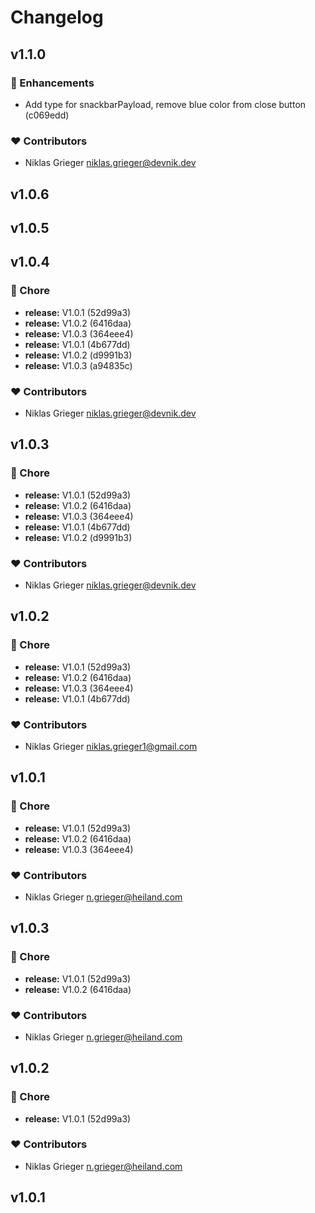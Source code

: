# Changelog


## v1.1.0


### 🚀 Enhancements

  - Add type for snackbarPayload, remove blue color from close button (c069edd)

### ❤️  Contributors

- Niklas Grieger <niklas.grieger@devnik.dev>

## v1.0.6

## v1.0.5

## v1.0.4


### 🏡 Chore

  - **release:** V1.0.1 (52d99a3)
  - **release:** V1.0.2 (6416daa)
  - **release:** V1.0.3 (364eee4)
  - **release:** V1.0.1 (4b677dd)
  - **release:** V1.0.2 (d9991b3)
  - **release:** V1.0.3 (a94835c)

### ❤️  Contributors

- Niklas Grieger <niklas.grieger@devnik.dev>

## v1.0.3


### 🏡 Chore

  - **release:** V1.0.1 (52d99a3)
  - **release:** V1.0.2 (6416daa)
  - **release:** V1.0.3 (364eee4)
  - **release:** V1.0.1 (4b677dd)
  - **release:** V1.0.2 (d9991b3)

### ❤️  Contributors

- Niklas Grieger <niklas.grieger@devnik.dev>

## v1.0.2


### 🏡 Chore

  - **release:** V1.0.1 (52d99a3)
  - **release:** V1.0.2 (6416daa)
  - **release:** V1.0.3 (364eee4)
  - **release:** V1.0.1 (4b677dd)

### ❤️  Contributors

- Niklas Grieger <niklas.grieger1@gmail.com>

## v1.0.1


### 🏡 Chore

  - **release:** V1.0.1 (52d99a3)
  - **release:** V1.0.2 (6416daa)
  - **release:** V1.0.3 (364eee4)

### ❤️  Contributors

- Niklas Grieger <n.grieger@heiland.com>

## v1.0.3


### 🏡 Chore

  - **release:** V1.0.1 (52d99a3)
  - **release:** V1.0.2 (6416daa)

### ❤️  Contributors

- Niklas Grieger <n.grieger@heiland.com>

## v1.0.2


### 🏡 Chore

  - **release:** V1.0.1 (52d99a3)

### ❤️  Contributors

- Niklas Grieger <n.grieger@heiland.com>

## v1.0.1

